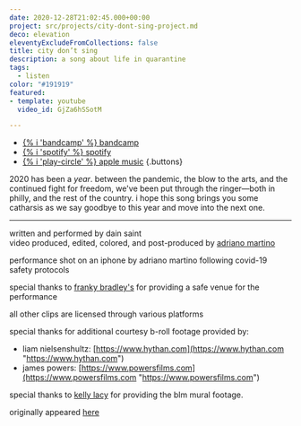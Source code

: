 ```yaml
---
date: 2020-12-28T21:02:45.000+00:00
project: src/projects/city-dont-sing-project.md
deco: elevation
eleventyExcludeFromCollections: false
title: city don’t sing
description: a song about life in quarantine
tags:
  - listen
color: "#191919"
featured:
- template: youtube
  video_id: GjZa6hSSotM

---
```


* [{% i 'bandcamp' %} bandcamp](https://dainsaint.bandcamp.com/track/city-dont-sing)
* [{% i 'spotify' %} spotify](https://open.spotify.com/album/7ri2txbcbunowtf6s2bwsj?highlight=spotify:track:4hpxbixxdx9zmmlyvokxlj)
* [{% i 'play-circle' %} apple music](https://music.apple.com/us/album/city-dont-sing-single/1544686673)
{.buttons}


2020 has been a _year_. between the pandemic, the blow to the arts, and the continued fight for freedom, we've been put through the ringer—both in philly, and the rest of the country. i hope this song brings you some catharsis as we say goodbye to this year and move into the next one.

---


written and performed by dain saint  
video produced, edited, colored, and post-produced by [adriano martino](https://martinobranding.com)

performance shot on an iphone by adriano martino following covid-19 safety protocols

special thanks to [franky bradley's](https://frankybradleys.com) for providing a safe venue for the performance

all other clips are licensed through various platforms

special thanks for additional courtesy b-roll footage provided by:

* liam nielsenshultz: [https://www.hythan.com](https://www.hythan.com "https://www.hythan.com")
* james powers: [https://www.powersfilms.com](https://www.powersfilms.com "https://www.powersfilms.com")

special thanks to [kelly lacy](https://makebeautiful.co) for providing the blm mural footage.

originally appeared [here](/city-dont-sing-v1)
